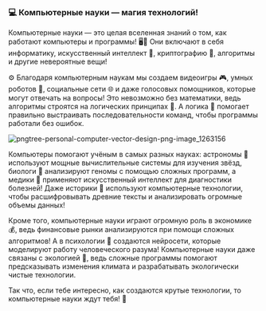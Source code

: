 ### 💻 Компьютерные науки — магия технологий!
Компьютерные науки — это целая вселенная знаний о том, как работают компьютеры и программы! 🖥️📱 Они включают в себя информатику, искусственный интеллект 🤖, криптографию 🔐, алгоритмы и другие невероятные вещи!

⚙️ Благодаря компьютерным наукам мы создаем видеоигры 🎮, умных роботов 🤖, социальные сети 🌐 и даже голосовых помощников, которые могут отвечать на вопросы! Это невозможно без математики, ведь алгоритмы строятся на логических принципах 🔢. А логика 🤔 помогает правильно выстраивать последовательности команд, чтобы программы работали без ошибок.

![pngtree-personal-computer-vector-design-png-image_1263156](https://github.com/user-attachments/assets/9aa93119-34ed-4958-a601-cf084c1519e0)

Компьютеры помогают учёным в самых разных науках: астрономы 🔭 используют мощные вычислительные системы для изучения звёзд, биологи 🧬 анализируют геномы с помощью сложных программ, а медики 🏥 применяют искусственный интеллект для диагностики болезней! Даже историки 📜 используют компьютерные технологии, чтобы расшифровывать древние тексты и анализировать огромные объемы данных!

Кроме того, компьютерные науки играют огромную роль в экономике 💰, ведь финансовые рынки анализируются при помощи сложных алгоритмов! А в психологии 🧠 создаются нейросети, которые моделируют работу человеческого разума! Компьютерные науки даже связаны с экологией 🌿, ведь сложные программы помогают предсказывать изменения климата и разрабатывать экологически чистые технологии.

Так что, если тебе интересно, как создаются крутые технологии, то компьютерные науки ждут тебя! 💾
